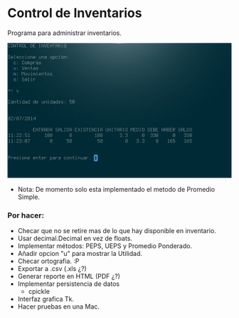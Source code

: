 # Control de Inventarios

Programa para administrar inventarios.

![Alt text](control_inventario.jpg)

* Nota: De momento solo esta implementado el metodo de Promedio Simple.

### Por hacer:

  * Checar que no se retire mas de lo que hay disponible en inventario.
  * Usar decimal.Decimal en vez de floats.
  * Implementar métodos: PEPS, UEPS y Promedio Ponderado.
  * Añadir opcion "u" para mostrar la Utilidad.
  * Checar ortografia. :P
  * Exportar a .csv (.xls ¿?)
  * Generar reporte en HTML (PDF ¿?)
  * Implementar persistencia de datos
    * cpickle 
  * Interfaz grafica Tk.
  * Hacer pruebas en una Mac.
